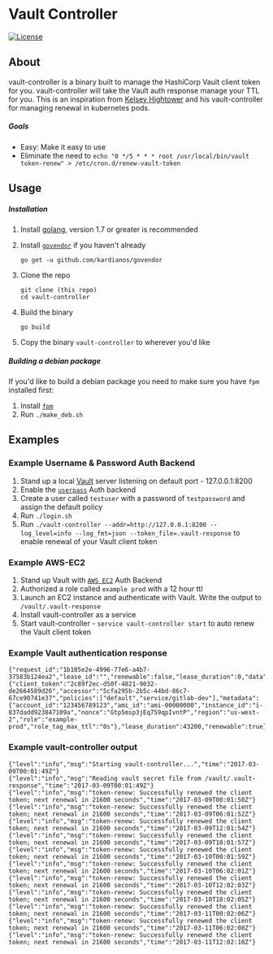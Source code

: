 # Vault Controller

[![License](http://img.shields.io/badge/license-MIT-blue.svg?style=flat-square)](http://opensource.org/licenses/MIT)

## About

vault-controller is a binary built to manage the HashiCorp Vault client token for you.  vault-controller will take the Vault auth response manage your TTL for you.  This is an inspiration from [Kelsey Hightower](https://github.com/kelseyhightower) and his vault-controller for managing renewal in kubernetes pods.

##### Goals

* Easy: Make it easy to use
* Eliminate the need to `echo "0 */5 * * * root /usr/local/bin/vault token-renew" > /etc/cron.d/renew-vault-token`

## Usage

##### Installation

1. Install [golang](https://golang.org/doc/install), version 1.7 or greater is recommended
2. Install [`govendor`](https://github.com/kardianos/govendor) if you haven't already

    ```go get -u github.com/kardianos/govendor```
3. Clone the repo

    ```
    git clone (this repo)
    cd vault-controller
    ```
    
4. Build the binary

    ```
    go build
    ```

5. Copy the binary `vault-controller` to wherever you'd like

##### Building a debian package

If you'd like to build a debian package you need to make sure you have `fpm` installed first:

1. Install [`fpm`](https://github.com/jordansissel/fpm)
2. Run `./make_deb.sh`

## Examples

### Example Username & Password Auth Backend

1. Stand up a local [Vault](https://www.vaultproject.io/) server listening on default port - 127.0.0.1:8200
2. Enable the [`userpass`](https://www.vaultproject.io/docs/auth/userpass.html) Auth backend
3. Create a user called `testuser` with a password of `testpassword` and assign the default policy
4. Run `./login.sh`
5. Run `./vault-controller --addr=http://127.0.0.1:8200 --log_level=info --log_fmt=json --token_file=.vault-response` to enable renewal of your Vault client token

### Example AWS-EC2

1. Stand up Vault with [`AWS EC2`](https://www.vaultproject.io/docs/auth/aws-ec2.html) Auth Backend
2. Authorized a role called `example prod` with a 12 hour ttl
3. Launch an EC2 instance and authenticate with Vault.  Write the output to `/vault/.vault-response`
4. Install vault-controller as a service
4. Start vault-controller - `service vault-controller start` to auto renew the Vault client token

### Example Vault authentication response
```
{"request_id":"1b105e2e-4996-77e6-a4b7-37583b124ea2","lease_id":"","renewable":false,"lease_duration":0,"data":null,"wrap_info":null,"warnings":null,"auth":{"client_token":"2c89f2ec-d50f-4821-9032-de2664589d26","accessor":"5cfa295b-2b5c-44bd-86c7-67ce90741e37","policies":["default","service/gitlab-dev"],"metadata":{"account_id":"123456789123","ami_id":"ami-00000000","instance_id":"i-837dadd923847109a","nonce":"Gtp5msp3jEq759qpIvntP","region":"us-west-2","role":"example-prod","role_tag_max_ttl":"0s"},"lease_duration":43200,"renewable":true}}
```

### Example vault-controller output

```
{"level":"info","msg":"Starting vault-controller...","time":"2017-03-09T00:01:49Z"}
{"level":"info","msg":"Reading vault secret file from /vault/.vault-response","time":"2017-03-09T00:01:49Z"}
{"level":"info","msg":"token-renew: Successfully renewed the client token; next renewal in 21600 seconds","time":"2017-03-09T00:01:50Z"}
{"level":"info","msg":"token-renew: Successfully renewed the client token; next renewal in 21600 seconds","time":"2017-03-09T06:01:52Z"}
{"level":"info","msg":"token-renew: Successfully renewed the client token; next renewal in 21600 seconds","time":"2017-03-09T12:01:54Z"}
{"level":"info","msg":"token-renew: Successfully renewed the client token; next renewal in 21600 seconds","time":"2017-03-09T18:01:57Z"}
{"level":"info","msg":"token-renew: Successfully renewed the client token; next renewal in 21600 seconds","time":"2017-03-10T00:01:59Z"}
{"level":"info","msg":"token-renew: Successfully renewed the client token; next renewal in 21600 seconds","time":"2017-03-10T06:02:01Z"}
{"level":"info","msg":"token-renew: Successfully renewed the client token; next renewal in 21600 seconds","time":"2017-03-10T12:02:03Z"}
{"level":"info","msg":"token-renew: Successfully renewed the client token; next renewal in 21600 seconds","time":"2017-03-10T18:02:05Z"}
{"level":"info","msg":"token-renew: Successfully renewed the client token; next renewal in 21600 seconds","time":"2017-03-11T00:02:06Z"}
{"level":"info","msg":"token-renew: Successfully renewed the client token; next renewal in 21600 seconds","time":"2017-03-11T06:02:08Z"}
{"level":"info","msg":"token-renew: Successfully renewed the client token; next renewal in 21600 seconds","time":"2017-03-11T12:02:10Z"}
```